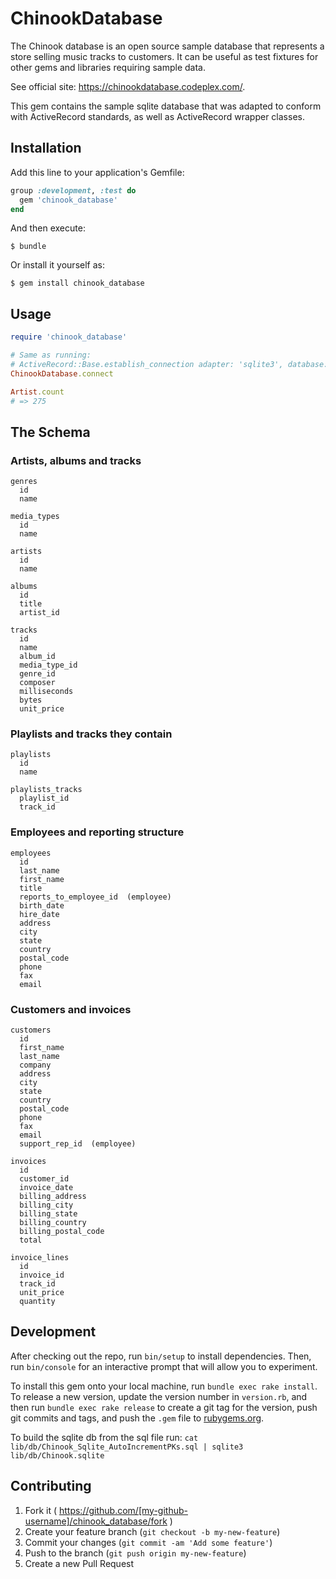 # ChinookDatabase

The Chinook database is an open source sample database that represents a store selling music tracks to customers. 
It can be useful as test fixtures for other gems and libraries requiring sample data.

See official site: https://chinookdatabase.codeplex.com/.

This gem contains the sample sqlite database that was adapted to conform with ActiveRecord standards, 
as well as ActiveRecord wrapper classes.

## Installation

Add this line to your application's Gemfile:

```ruby
group :development, :test do
  gem 'chinook_database'
end  
```

And then execute:

    $ bundle

Or install it yourself as:

    $ gem install chinook_database

## Usage

```ruby
require 'chinook_database'

# Same as running:
# ActiveRecord::Base.establish_connection adapter: 'sqlite3', database: ChinookDatabase.path
ChinookDatabase.connect

Artist.count
# => 275
```

## The Schema

### Artists, albums and tracks
```
genres
  id
  name
  
media_types
  id
  name

artists
  id
  name
  
albums
  id
  title
  artist_id
  
tracks
  id
  name
  album_id
  media_type_id
  genre_id
  composer
  milliseconds
  bytes
  unit_price
```  
  
### Playlists and tracks they contain
```  
playlists
  id
  name

playlists_tracks
  playlist_id
  track_id
```    
  
### Employees and reporting structure  
```  
employees
  id
  last_name
  first_name
  title
  reports_to_employee_id  (employee)
  birth_date
  hire_date
  address
  city
  state
  country
  postal_code
  phone
  fax
  email
```
  
### Customers and invoices
```  
customers
  id
  first_name
  last_name
  company
  address
  city
  state
  country
  postal_code
  phone
  fax
  email
  support_rep_id  (employee)

invoices
  id
  customer_id
  invoice_date
  billing_address
  billing_city
  billing_state
  billing_country
  billing_postal_code
  total
  
invoice_lines
  id
  invoice_id
  track_id
  unit_price
  quantity
```

## Development

After checking out the repo, run `bin/setup` to install dependencies. Then, run `bin/console` for an interactive prompt that will allow you to experiment.

To install this gem onto your local machine, run `bundle exec rake install`. To release a new version, update the version number in `version.rb`, and then run `bundle exec rake release` to create a git tag for the version, push git commits and tags, and push the `.gem` file to [rubygems.org](https://rubygems.org).

To build the sqlite db from the sql file run: `cat lib/db/Chinook_Sqlite_AutoIncrementPKs.sql | sqlite3 lib/db/Chinook.sqlite`

## Contributing

1. Fork it ( https://github.com/[my-github-username]/chinook_database/fork )
2. Create your feature branch (`git checkout -b my-new-feature`)
3. Commit your changes (`git commit -am 'Add some feature'`)
4. Push to the branch (`git push origin my-new-feature`)
5. Create a new Pull Request
